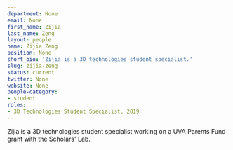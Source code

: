 ```yaml
---
department: None
email: None
first_name: Zijia
last_name: Zeng
layout: people
name: Zijia Zeng
position: None
short_bio: 'Zijia is a 3D technologies student specialist.'
slug: zijia-zeng
status: current
twitter: None
website: None
people-category:
- student
roles:
- 3D Technologies Student Specialist, 2019
---
```

Zijia is a 3D technologies student specialist working on a UVA Parents Fund grant with the Scholars' Lab.

